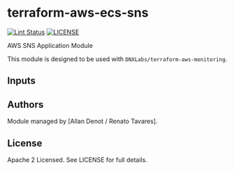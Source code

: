 # terraform-aws-ecs-sns

[![Lint Status](https://github.com/DNXLabs/terraform-aws-ecs-sns/workflows/Lint/badge.svg)](https://github.com/DNXLabs/terraform-aws-ecs-sns/actions)
[![LICENSE](https://img.shields.io/github/license/DNXLabs/terraform-aws-ecs-sns)](https://github.com/DNXLabs/terraform-aws-ecs-sns/blob/master/LICENSE)

AWS SNS Application Module

This module is designed to be used with `DNXLabs/terraform-aws-monitoring`.

## Inputs

## Authors

Module managed by [Allan Denot / Renato Tavares].

## License

Apache 2 Licensed. See LICENSE for full details.
